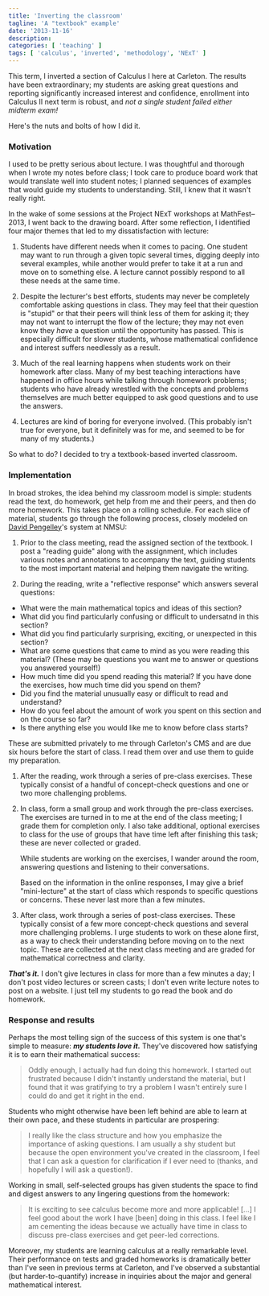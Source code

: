 ```yaml
---
title: 'Inverting the classroom'
tagline: 'A "textbook" example'
date: '2013-11-16'
description:
categories: [ 'teaching' ]
tags: [ 'calculus', 'inverted', 'methodology', 'NExT' ]
---
```


This term, I inverted a section of Calculus I here at Carleton.
The results have been extraordinary; my students are asking great questions and reporting significantly increased interest and confidence, enrollment into Calculus II next term is robust, and *not a single student failed either midterm exam!*

Here's the nuts and bolts of how I did it.

### Motivation
I used to be pretty serious about lecture.
I was thoughtful and thorough when I wrote my notes before class; I took care to produce board work that would translate well into student notes; I planned sequences of examples that would guide my students to understanding.
Still, I knew that it wasn't really right.

In the wake of some sessions at the Project NExT workshops at MathFest–2013, I went back to the drawing board.
After some reflection, I identified four major themes that led to my dissatisfaction with lecture:

1. Students have different needs when it comes to pacing.
One student may want to run through a given topic several times, digging deeply into several examples, while another would prefer to take it at a run and move on to something else.
A lecture cannot possibly respond to all these needs at the same time.

1. Despite the lecturer's best efforts, students may never be completely comfortable asking questions in class.
They may feel that their question is "stupid" or that their peers will think less of them for asking it; they may not want to interrupt the flow of the lecture; they may not even know they *have* a question until the opportunity has passed.
This is especially difficult for slower students, whose mathematical confidence and interest suffers needlessly as a result.

1. Much of the real learning happens when students work on their homework after class.
Many of my best teaching interactions have happened in office hours while talking through homework problems; students who have already wrestled with the concepts and problems themselves are much better equipped to ask good questions and to use the answers.

1. Lectures are kind of boring for everyone involved.
(This probably isn't true for everyone, but it definitely was for me, and seemed to be for many of my students.)

So what to do?
I decided to try a textbook-based inverted classroom.

### Implementation

In broad strokes, the idea behind my classroom model is simple: students read the text, do homework, get help from me and their peers, and then do more homework.
This takes place on a rolling schedule.
For each slice of material, students go through the following process, closely modeled on [David Pengelley](http://www.math.nmsu.edu/~davidp/)'s system at NMSU:

1. Prior to the class meeting, read the assigned section of the textbook.
   I post a "reading guide" along with the assignment, which includes various notes and annotations to accompany the text, guiding students to the most important material and helping them navigate the writing.

1. During the reading, write a "reflective response" which answers several questions:
  * What were the main mathematical topics and ideas of this section?
  * What did you find particularly confusing or difficult to undersatnd in this section?
  * What did you find particularly surprising, exciting, or unexpected in this section?
  * What are some questions that came to mind as you were reading this material? (These may be questions you want me to answer or questions you answered yourself!)
  * How much time did you spend reading this material? If you have done the exercises, how much time did you spend on them?
  * Did you find the material unusually easy or difficult to read and understand?
  * How do you feel about the amount of work you spent on this section and on the course so far?
  * Is there anything else you would like me to know before class starts?

   These are submitted privately to me through Carleton's CMS and are due six hours before the start of class.
   I read them over and use them to guide my preparation.

1. After the reading, work through a series of pre-class exercises.
   These typically consist of a handful of concept-check questions and one or two more challenging problems.

1. In class, form a small group and work through the pre-class exercises.
   The exercises are turned in to me at the end of the class meeting; I grade them for completion only.
   I also take additional, optional exercises to class for the use of groups that have time left after finishing this task; these are never collected or graded.

   While students are working on the exercises, I wander around the room, answering questions and listening to their conversations.

   Based on the information in the online responses, I may give a brief "mini-lecture" at the start of class which responds to specific questions or concerns.
   These never last more than a few minutes.


1. After class, work through a series of post-class exercises.
   These typically consist of a few more concept-check questions and several more challenging problems.
   I urge students to work on these alone first, as a way to check their understanding before moving on to the next topic.
   These are collected at the next class meeting and are graded for mathematical correctness and clarity.

***That's it.***
I don't give lectures in class for more than a few minutes a day; I don't post video lectures or screen casts; I don't even write lecture notes to post on a website.
I just tell my students to go read the book and do homework.

### Response and results
Perhaps the most telling sign of the success of this system is one that's simple to measure: ***my students love it.***
They've discovered how satisfying it is to earn their mathematical success:
> Oddly enough, I actually had fun doing this homework.
> I started out frustrated because I didn't instantly understand the material, but I found that it was gratifying to try a problem I wasn't entirely sure I could do and get it right in the end.

Students who might otherwise have been left behind are able to learn at their own pace, and these students in particular are prospering:
> I really like the class structure and how you emphasize the importance of asking questions.
> I am usually a shy student but because the open environment you've created in the classroom, I feel that I can ask a question for clarification if I ever need to (thanks, and hopefully I will ask a question!).

Working in small, self-selected groups has given students the space to find and digest answers to any lingering questions from the homework:
> It is exciting to see calculus become more and more applicable!
> […] I feel good about the work I have [been] doing in this class.
> I feel like I am cementing the ideas because we actually have time in class to discuss pre-class exercises and get peer-led corrections.

Moreover, my students are learning calculus at a really remarkable level.
Their performance on tests and graded homeworks is dramatically better than I've seen in previous terms at Carleton, and I've observed a substantial (but harder-to-quantify) increase in inquiries about the major and general mathematical interest.
